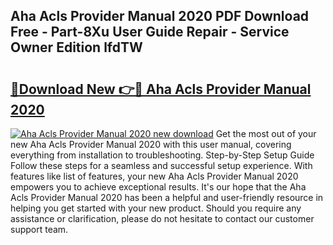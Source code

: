 ## Aha Acls Provider Manual 2020 PDF Download Free - Part-8Xu User Guide Repair - Service Owner Edition lfdTW

# <h2><a href="http://bc28097.oget.top/?id=Aha+Acls+Provider+Manual+2020">🔗Download New 👉🔴 Aha Acls Provider Manual 2020</a></h2>

[![Aha Acls Provider Manual 2020 new download](https://i.imgur.com/5g1atiW.png)](http://bc28097.oget.top/?id=Aha+Acls+Provider+Manual+2020)
Get the most out of your new Aha Acls Provider Manual 2020 with this user manual, covering everything from installation to troubleshooting. Step-by-Step Setup Guide Follow these steps for a seamless and successful setup experience. With features like list of features, your new Aha Acls Provider Manual 2020 empowers you to achieve exceptional results. It's our hope that the Aha Acls Provider Manual 2020 has been a helpful and user-friendly resource in helping you get started with your new product. Should you require any assistance or clarification, please do not hesitate to contact our customer support team.
